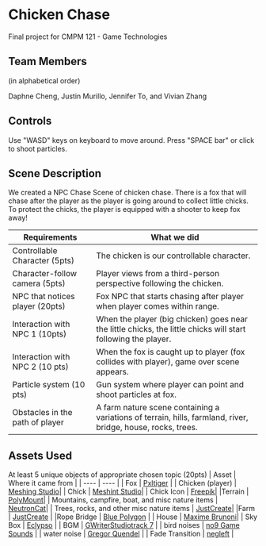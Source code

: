 # Chicken Chase

Final project for CMPM 121 - Game Technologies

## Team Members

(in alphabetical order)

Daphne Cheng, Justin Murillo, Jennifer To, and Vivian Zhang 

## Controls

Use "WASD" keys on keyboard to move around. Press "SPACE bar" or click to shoot particles.

## Scene Description

We created a NPC Chase Scene of chicken chase. There is a fox that will chase after the player as the player is going around to collect little chicks. To protect the chicks, the player is equipped with a shooter to keep fox away!

| Requirements| What we did |
|  ---        |     ----    |
| Controllable Character (5pts)| The chicken is our controllable character.  |
| Character-follow camera (5pts) | Player views from a third-person perspective following the chicken. |
| NPC that notices player (20pts) | Fox NPC that starts chasing after player when player comes within range.       | 
| Interaction with NPC 1 (10pts) | When the player (big chicken) goes near the little chicks, the little chicks will start following the player.        | 
| Interaction with NPC 2 (10 pts)| When the fox is caught up to player (fox collides with player), game over scene appears.|
| Particle system (10 pts)| Gun system where player can point and shoot particles at fox.|
|Obstacles in the path of player| A farm nature scene containing a variations of terrain, hills, farmland, river, bridge, house, rocks, trees.|

## Assets Used
At least 5 unique objects of appropriate chosen topic (20pts)
| Asset | Where it came from |
| ---- | ---- |
| Fox | [Pxltiger](https://assetstore.unity.com/packages/3d/characters/animals/toon-fox-183005) |
| Chicken (player) | [Meshing Studio](https://assetstore.unity.com/packages/3d/characters/animals/meshtint-free-chicken-mega-toon-series-151842)|
| Chick | [Meshint Studio](https://assetstore.unity.com/packages/3d/characters/animals/meshtint-free-chick-mega-toon-series-152777)|
| Chick Icon | [Freepik](https://www.flaticon.com/free-icon/chicken_381791)|
|Terrain | [PolyMount](https://assetstore.unity.com/packages/3d/vegetation/lowpoly-vegetation-season-pack-lite-96083)|
| Mountains, campfire, boat, and misc nature items | [NeutronCat](https://assetstore.unity.com/packages/3d/environments/landscapes/simple-low-poly-nature-pack-157552)|
| Trees, rocks, and other misc nature items | [JustCreate](https://assetstore.unity.com/packages/3d/environments/landscapes/low-poly-simple-nature-pack-162153)|
|Farm | [JustCreate](https://assetstore.unity.com/packages/3d/environments/industrial/low-poly-farm-pack-lite-188100) |
|Rope Bridge | [Blue Polygon](https://assetstore.unity.com/packages/3d/environments/rope-bridge-3d-222563) |
| House | [Maxime Brunoni](https://assetstore.unity.com/packages/3d/props/stylized-country-house-205553)|
| Sky Box | [Eclypso](/sky/skybox-add-on-136594) |
| BGM  | [GWriterStudiotrack 7](https://assetstore.unity.com/packages/audio/music/8bit-music-062022-225623) |
| bird noises | [no9 Game Sounds](https://assetstore.unity.com/packages/audio/sound-fx/animals/sparrow-sounds-158174) |
| water noise | [Gregor Quendel](https://assetstore.unity.com/packages/audio/ambient/nature/free-water-stream-sounds-226371) |
| Fade Transition | [negleft](https://assetstore.unity.com/packages/tools/particles-effects/simple-fade-scene-transition-system-81753) |

